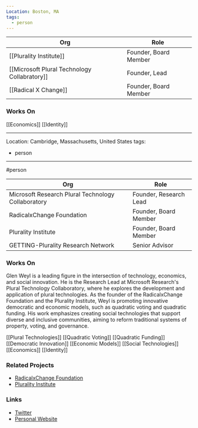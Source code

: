 ```yaml
---
Location: Boston, MA
tags:
  - person
---
```

| Org                                          | Role                  |
| -------------------------------------------- | --------------------- |
| [[Plurality Institute]]                      | Founder, Board Member |
| [[Microsoft Plural Technology Collabratory]] | Founder, Lead         |
| [[Radical X Change]]                         | Founder, Board Member                      |


### Works On

[[Economics]]
[[Identity]]

---
Location: Cambridge, Massachusetts, United States
tags:
  - person
---
#person

| Org                                       | Role                                       |
| ----------------------------------------- | ------------------------------------------ |
| Microsoft Research Plural Technology Collaboratory   | Founder, Research Lead      |
| RadicalxChange Foundation                 | Founder, Board Member                                    |
| Plurality Institute                       | Founder, Board Member                                    |
| GETTING-Plurality Research Network        | Senior Advisor                             |   

### Works On

Glen Weyl is a leading figure in the intersection of technology, economics, and social innovation. He is the Research Lead at Microsoft Research's Plural Technology Collaboratory, where he explores the development and application of plural technologies. As the founder of the RadicalxChange Foundation and the Plurality Institute, Weyl is promoting innovative democratic and economic models, such as quadratic voting and quadratic funding. His work emphasizes creating social technologies that support diverse and inclusive communities, aiming to reform traditional systems of property, voting, and governance.

[[Plural Technologies]]
[[Quadratic Voting]]
[[Quadratic Funding]]
[[Democratic Innovation]]
[[Economic Models]]
[[Social Technologies]]
[[Economics]]
[[Identity]]

### Related Projects

- [RadicalxChange Foundation](https://www.radicalxchange.org)
- [Plurality Institute](https://www.plurality.net)

### Links

- [Twitter](https://twitter.com/glenweyl)
- [Personal Website](https://glenweyl.com)

